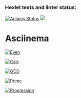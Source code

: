 ### Hexlet tests and linter status:
[![Actions Status](https://github.com/AlexTtkn/java-project-61/workflows/hexlet-check/badge.svg)](https://github.com/AlexTtkn/java-project-61/actions)
<a href="https://codeclimate.com/github/AlexTtkn/java-project-61/maintainability"><img src="https://api.codeclimate.com/v1/badges/f37e76434584945c51fb/maintainability" /></a>

# Asciinema

[![Even](https://i.postimg.cc/VLrgHf4m/Even-game.jpg)](https://asciinema.org/a/b8utx6tD8X0Y9Wy7kHpYZzqqH)

[![Calc](https://i.postimg.cc/htQYx8N8/Calc-game.jpg)](https://asciinema.org/a/jSERA0viBfU1D7xNFanM439pX)

[![GCD](https://i.postimg.cc/KjKPVfPJ/GCD-game.jpg)](https://asciinema.org/a/WKsXUthk3oUEWKXYGNxLjdjCy)

[![Prime](https://i.postimg.cc/rwqJy1MF/Progress-game.jpg)](https://asciinema.org/a/uckNnbEAQE2jzqzaNliWEetHn)

[![Progression](https://i.postimg.cc/hPTyt4mM/Prime-game.jpg)](https://asciinema.org/a/H2Vo3Usf7yHEgUNfEOWJ7E1mg)

